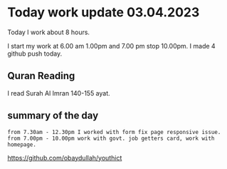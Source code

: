 # Today work update 03.04.2023

Today I work about 8 hours.

I start my work at 6.00 am 1.00pm and 7.00 pm stop 10.00pm.
I made 4 github push today.

## Quran Reading

I read Surah Al Imran 140-155 ayat.

## summary of the day

    from 7.30am - 12.30pm I worked with form fix page responsive issue.
    from 7.00pm - 10.00pm work with govt. job getters card, work with homepage.

https://github.com/obaydullah/youthict
